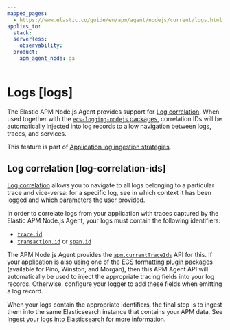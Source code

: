 ```yaml
---
mapped_pages:
  - https://www.elastic.co/guide/en/apm/agent/nodejs/current/logs.html
applies_to:
  stack:
  serverless:
    observability:
  product:
    apm_agent_node: ga
---
```


# Logs [logs]

The Elastic APM Node.js Agent provides support for [Log correlation](#log-correlation-ids). When used together with the [`ecs-logging-nodejs` packages](ecs-logging-nodejs://reference/index.md), correlation IDs will be automatically injected into log records to allow navigation between logs, traces, and services.

This feature is part of [Application log ingestion strategies](docs-content://solutions/observability/logs/stream-application-logs.md).


## Log correlation [log-correlation-ids]

[Log correlation](docs-content://solutions/observability/apm/logs.md) allows you to navigate to all logs belonging to a particular trace and vice-versa: for a specific log, see in which context it has been logged and which parameters the user provided.

In order to correlate logs from your application with traces captured by the Elastic APM Node.js Agent, your logs must contain the following identifiers:

* [`trace.id`](ecs://reference/ecs-tracing.md)
* [`transaction.id`](ecs://reference/ecs-tracing.md) or [`span.id`](ecs://reference/ecs-tracing.md)

The APM Node.js Agent provides the [`apm.currentTraceIds`](/reference/agent-api.md#apm-current-trace-ids) API for this. If your application is also using one of the [ECS formatting plugin packages](ecs-logging-nodejs://reference/index.md) (available for Pino, Winston, and Morgan), then this APM Agent API will automatically be used to inject the appropriate tracing fields into your log records. Otherwise, configure your logger to add these fields when emitting a log record.

When your logs contain the appropriate identifiers, the final step is to ingest them into the same Elasticsearch instance that contains your APM data. See [Ingest your logs into Elasticsearch](docs-content://solutions/observability/logs/stream-application-logs.md) for more information.

